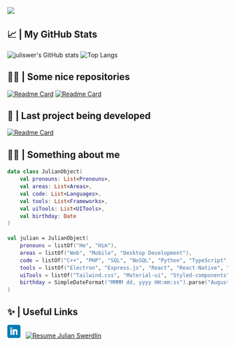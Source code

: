 ![](https://komarev.com/ghpvc/?username=juliswer)

## &#x1f4c8; | My GitHub Stats
![juliswer's GitHub stats](https://github-readme-stats.vercel.app/api?username=juliswer&show_icons=true&theme=tokyonight)
![Top Langs](https://github-readme-stats.vercel.app/api/top-langs/?username=juliswer&layout=compact&theme=tokyonight&hide=css,jupyter%20notebook,html,scss,vue,javascript,ejs,handlebars)
## 🧑‍💼 | Some nice repositories
[![Readme Card](https://github-readme-stats.vercel.app/api/pin/?username=juliswer&repo=algorithms-utn-2024&theme=tokyonight)](https://github.com/juliswer/algorithms-utn-2024.git)
[![Readme Card](https://github-readme-stats.vercel.app/api/pin/?username=juliswer&repo=web3.0-metamask-crypto&theme=tokyonight)](https://github.com/juliswer/web3.0-metamask-crypto.git)
## 🔨 | Last project being developed
[![Readme Card](https://github-readme-stats.vercel.app/api/pin/?username=juliswer&repo=tp-ayed-2024&theme=tokyonight)](https://github.com/juliswer/tp-ayed-2024.git)


## 🤙🏼 | Something about me
```kt
data class JulianObject(
    val pronouns: List<Pronouns>,
    val areas: List<Areas>,
    val code: List<Languages>,
    val tools: List<Frameworks>,
    val uiTools: List<UITools>,
    val birthday: Date
)

val julian = JulianObject(
    pronouns = listOf("He", "Him"),
    areas = listOf("Web", "Mobile", "Desktop Development"),
    code = listOf("C++", "PHP", "SQL", "NoSQL", "Python", "TypeScript", "Node.js", "Kotlin", "Java", "Javascript", "CSS", "HTML"),
    tools = listOf("Electron", "Express.js", "React", "React-Native", "Ionic", "Next.js", "jQuery", "Vue", "Angular"),
    uiTools = listOf("Tailwind.css", "Material-ui", "Styled-components", "Bootstrap", "Saas"),
    birthday = SimpleDateFormat("MMMM dd, yyyy HH:mm:ss").parse("August 05, 2004 ${System.getenv("hourBorn")}")
)
```
## ✨ | Useful Links

<p align='left'>
     <a target="_blank" href="https://www.linkedin.com/in/julian-swerdlin/"><img height="30" src="https://github.com/Raagh/Raagh/raw/master/linkedin.png?raw=true" alt="Linkedin logo"></a>&nbsp;&nbsp;
<a target="_blank" href="https://drive.google.com/file/d/12PABddtEWMXnT1TjPPD1wZAVJUKTqDU3/view?usp=sharing"><img height="30" src="https://cdn-icons-png.flaticon.com/512/3135/3135800.png" alt="Resume Julian Swerdlin"></a>&nbsp;&nbsp;
</p>


